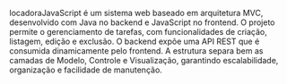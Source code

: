 locadoraJavaScript é um sistema web baseado em arquitetura MVC, desenvolvido com Java no backend e JavaScript no frontend. 
O projeto permite o gerenciamento de tarefas, com funcionalidades de criação, listagem, edição e exclusão. O backend expõe uma API REST que é consumida dinamicamente pelo frontend. 
A estrutura separa bem as camadas de Modelo, Controle e Visualização, garantindo escalabilidade, organização e facilidade de manutenção.
